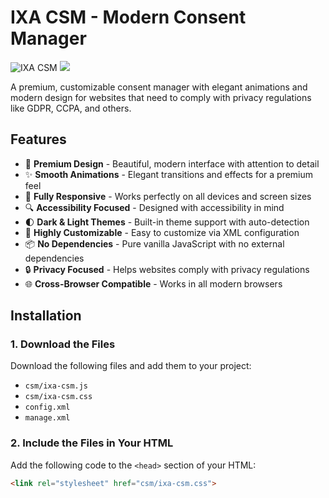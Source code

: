 # IXA CSM - Modern Consent Manager

![IXA CSM](https://host.ixavence.org/host/images/csm.png)
[![](https://data.jsdelivr.com/v1/package/gh/ixavence/csm/badge)](https://www.jsdelivr.com/package/gh/ixavence/csm)

A premium, customizable consent manager with elegant animations and modern design for websites that need to comply with privacy regulations like GDPR, CCPA, and others.

## Features

- 🎨 **Premium Design** - Beautiful, modern interface with attention to detail
- ✨ **Smooth Animations** - Elegant transitions and effects for a premium feel
- 📱 **Fully Responsive** - Works perfectly on all devices and screen sizes
- 🔍 **Accessibility Focused** - Designed with accessibility in mind
- 🌓 **Dark & Light Themes** - Built-in theme support with auto-detection
- 🔧 **Highly Customizable** - Easy to customize via XML configuration
- 📦 **No Dependencies** - Pure vanilla JavaScript with no external dependencies
- 🔒 **Privacy Focused** - Helps websites comply with privacy regulations
- 🌐 **Cross-Browser Compatible** - Works in all modern browsers

## Installation

### 1. Download the Files

Download the following files and add them to your project:

- `csm/ixa-csm.js`
- `csm/ixa-csm.css`
- `config.xml`
- `manage.xml`

### 2. Include the Files in Your HTML

Add the following code to the `<head>` section of your HTML:

```html
<link rel="stylesheet" href="csm/ixa-csm.css">


